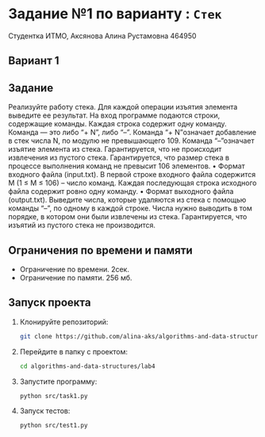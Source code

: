 # Задание №1 по варианту  : `Cтек`
Студентка ИТМО, Аксянова Алина Рустамовна  464950

## Вариант 1

## Задание 
Реализуйте работу стека. Для каждой операции изъятия элемента выведите ее результат.
На вход программе подаются строки, содержащие команды. Каждая строка содержит одну команду. Команда — это либо “+ N”, либо “–”. Команда “+ N”означает добавление в стек числа N, по модулю не превышающего 109. Команда “–”означает изъятие элемента из стека. Гарантируется, что не происходит извлечения из пустого стека. Гарантируется, что размер стека в процессе выполнения команд не превысит 106 элементов.
•	Формат входного файла (input.txt). В первой строке входного файла содержится M (1 ≤ M ≤ 106) – число команд. Каждая последующая строка исходного файла содержит ровно одну команду.
•	Формат выходного файла (output.txt). Выведите числа, которые удаляются из стека с помощью команды “–”, по одному в каждой строке. Числа нужно выводить в том порядке, в котором они были извлечены из стека. Гарантируется, что изъятий из пустого стека не производится.


## Ограничения по времени и памяти

- Ограничение по времени. 2сек.
- Ограничение по памяти. 256 мб.


## Запуск проекта
1. Клонируйте репозиторий:
   ```bash
   git clone https://github.com/alina-aks/algorithms-and-data-structures.git
   
   ```
2. Перейдите в папку с проектом:
   ```bash
   cd algorithms-and-data-structures/lab4
   ```
3. Запустите программу:
   ```bash
   python src/task1.py
   ```

4. Запуск тестов:
   ```bash
   python src/test1.py
   ```
